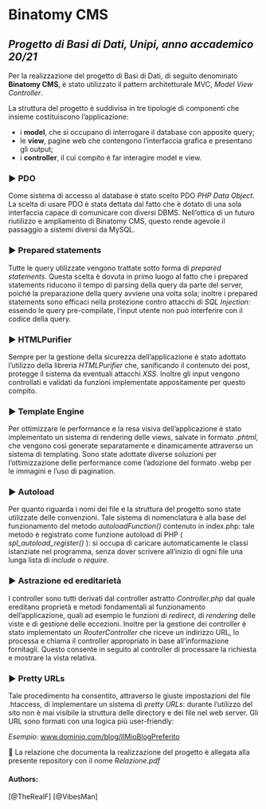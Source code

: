 # Binatomy CMS

## _Progetto di Basi di Dati, Unipi, anno accademico 20/21_ 

Per la realizzazione del progetto di Basi di Dati, di seguito denominato **Binatomy CMS**, è stato utilizzato il pattern architetturale MVC, *Model View Controller*.

La struttura del progetto è suddivisa in tre tipologie di componenti che insieme costituiscono l’applicazione: 
* i **model**, che si occupano di interrogare il database con apposite query;
* le **view**, pagine web che contengono l’interfaccia grafica e presentano gli output;
* i **controller**, il cui compito è far interagire model e view.

### :arrow_forward: PDO 
Come sistema di accesso al database è stato scelto PDO *PHP Data Object*.
La scelta di usare PDO è stata dettata dal fatto che è dotato di una sola interfaccia capace di comunicare con diversi DBMS. Nell’ottica di un futuro riutilizzo e ampliamento di Binatomy CMS, questo rende agevole il passaggio a sistemi diversi da MySQL.

### :arrow_forward: Prepared statements
Tutte le query utilizzate vengono trattate sotto forma di *prepared statements*. Questa scelta è dovuta in primo luogo al fatto che i prepared statements riducono il tempo di parsing della query da parte del server, poiché la preparazione della query avviene una volta sola; inoltre i prepared statements sono efficaci nella protezione contro attacchi di *SQL Injection*: essendo le query pre-compilate, l’input utente non può interferire con il codice della query.

### :arrow_forward: HTMLPurifier
Sempre per la gestione della sicurezza dell’applicazione è stato adottato l’utilizzo della libreria *HTMLPurifier* che, sanificando il contenuto dei post, protegge il sistema da eventuali attacchi *XSS*. Inoltre gli input vengono controllati e validati da funzioni implementate appositamente per questo compito.

### :arrow_forward: Template Engine
Per ottimizzare le performance e la resa visiva dell’applicazione è stato implementato un sistema di rendering delle views, salvate in formato *.phtml*, che vengono così generate separatamente e dinamicamente attraverso un sistema di templating. Sono state adottate diverse soluzioni per l’ottimizzazione delle performance come l’adozione del formato .webp per le immagini e l’uso di pagination.

### :arrow_forward: Autoload
Per quanto riguarda i nomi dei file e la struttura del progetto sono state utilizzate delle convenzioni. Tale sistema di nomenclatura è alla base del funzionamento del metodo *autoloadFunction()* contenuto in index.php: tale metodo è registrato come funzione autoload di PHP ( *spl_autoload_register()* ): si occupa di caricare automaticamente le classi istanziate nel programma, senza dover scrivere all’inizio di ogni file una lunga lista di *include* o *require*.

### :arrow_forward: Astrazione ed ereditarietà
I controller sono tutti derivati dal controller astratto *Controller.php* dal quale ereditano proprietà e metodi fondamentali al funzionamento dell’applicazione, quali ad esempio le funzioni di *redirect*, di *rendering* delle viste e di gestione delle eccezioni. Inoltre per la gestione dei controller è stato implementato un *RouterController* che riceve un indirizzo URL, lo processa e chiama il controller appropriato in base all’informazione fornitagli. Questo consente in seguito al controller di processare la richiesta e mostrare la vista relativa.

### :arrow_forward: Pretty URLs
Tale procedimento ha consentito, attraverso le giuste impostazioni del file .htaccess, di implementare un sistema di *pretty URLs*: durante l’utilizzo del sito non è mai visibile la struttura delle directory e dei file nel web server. 
Gli URL sono formati con una logica più user-friendly: 

*Esempio:* 
www.dominio.com/blog/IlMioBlogPreferito

:paperclip: La relazione che documenta la realizzazione del progetto è allegata alla presente repository con il nome *Relazione.pdf*

#### Authors:
[@TheRealF]
[@VibesMan]

